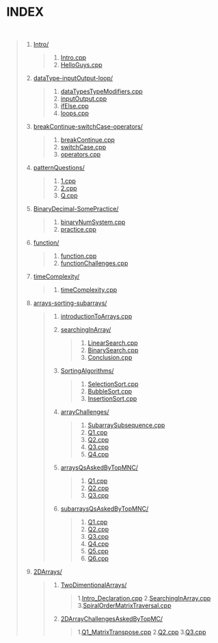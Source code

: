 # INDEX

<br>

> 1. [Intro/](./001_Intro/)
> 
>       > 1. [Intro.cpp](./001_Intro/001-01_Intro.cpp)
>       > 2. [HelloGuys.cpp](./001_Intro/001-02_HelloGuys.cpp)
>
>
> 2. [dataType-inputOutput-loop/](./002_dataType-inputOutput-loop/)
>
>       > 1. [dataTypesTypeModifiers.cpp](./002_dataType-inputOutput-loop/002-1_dataTypesTypeModifiers.cpp)
>       > 2. [inputOutput.cpp](./002_dataType-inputOutput-loop/002-2_inputOutput.cpp)
>       > 3. [ifElse.cpp](./002_dataType-inputOutput-loop/002-3_ifElse.cpp)
>       > 4. [loops.cpp](./002_dataType-inputOutput-loop/002-4_loops.cpp)
>
>
> 3. [breakContinue-switchCase-operators/](./003_breakContinue-switchCase-operators/)
>
>       > 1. [breakContinue.cpp](./003_breakContinue-switchCase-operators/003-1_breakContinue.cpp)
>       > 2. [switchCase.cpp](./003_breakContinue-switchCase-operators/003-2_switchCase.cpp)
>       > 3. [operators.cpp](./003_breakContinue-switchCase-operators/003-3_operators.cpp)
>
>
> 4. [patternQuestions/](./004_patternQuestions/)
> 
>       > 1. [1.cpp](./004_patternQuestions/004-1.cpp)
>       > 2. [2.cpp](./004_patternQuestions/004-2.cpp)
>       > 3. [Q.cpp](./004_patternQuestions/004-Q.cpp)
>
>
> 5. [BinaryDecimal-SomePractice/](./005_BinaryDecimal-SomePractice/)
> 
>       > 1. [binaryNumSystem.cpp](./005_BinaryDecimal-SomePractice/005-1_binaryNumSystem.cpp)
>       > 2. [practice.cpp](./005_BinaryDecimal-SomePractice/005-2_practice.cpp)
>
>
> 6. [function/](./006_function/)
> 
>       > 1. [function.cpp](./006_function/006-1_function.cpp)
>       > 2. [functionChallenges.cpp](./006_function/006-2_functionChallenges.cpp)
>
>
> 7. [timeComplexity/](./007_timeComplexity/)
> 
>       > 1. [timeComplexity.cpp](./007_timeComplexity/007-1_timeComplexity.cpp)
>
>
> 8. [arrays-sorting-subarrays/](./008_arrays-sorting-subarrays/)
> 
>       > 1. [introductionToArrays.cpp](./008_arrays-sorting-subarrays/008-01_introductionToArrays.cpp)
>       > 
>       > 
>       > 2. [searchingInArray/](./008_arrays-sorting-subarrays/008-02_searchingInArray/)
>       >     > 1. [LinearSearch.cpp](./008_arrays-sorting-subarrays/008-02_searchingInArray/01_LinearSearch.cpp) 
>       >     > 2. [BinarySearch.cpp](./008_arrays-sorting-subarrays/008-02_searchingInArray/02_BinarySearch.cpp) 
>       >     > 3. [Conclusion.cpp](./008_arrays-sorting-subarrays/008-02_searchingInArray/03_Conclusion.cpp)
>       > 
>       > 
>       > 3. [SortingAlgorithms/](./008_arrays-sorting-subarrays/008-03_SortingAlgorithms/) 
>       >     > 1. [SelectionSort.cpp](./008_arrays-sorting-subarrays/008-03_SortingAlgorithms/01_SelectionSort.cpp) 
>       >     > 2. [BubbleSort.cpp](./008_arrays-sorting-subarrays/008-03_SortingAlgorithms/02_BubbleSort.cpp) 
>       >     > 3. [InsertionSort.cpp](./008_arrays-sorting-subarrays/008-03_SortingAlgorithms/03_InsertionSort.cpp)
>       > 
>       > 
>       > 4. [arrayChallenges/](./008_arrays-sorting-subarrays/008-04_arrayChallenges/) 
>       >     > 1. [SubarraySubsequence.cpp](./008_arrays-sorting-subarrays/008-04_arrayChallenges/01_SubarraySubsequence.cpp) 
>       >     > 2. [Q1.cpp](./008_arrays-sorting-subarrays/008-04_arrayChallenges/02_Q1.cpp) 
>       >     > 3. [Q2.cpp](./008_arrays-sorting-subarrays/008-04_arrayChallenges/03_Q2.cpp) 
>       >     > 4. [Q3.cpp](./008_arrays-sorting-subarrays/008-04_arrayChallenges/04_Q3.cpp) 
>       >     > 5. [Q4.cpp](./008_arrays-sorting-subarrays/008-04_arrayChallenges/05_Q4.cpp)
>       > 
>       > 
>       > 5. [arraysQsAskedByTopMNC/](./008_arrays-sorting-subarrays/008-05_arraysQsAskedByTopMNC/) 
>       >     > 1. [Q1.cpp](./008_arrays-sorting-subarrays/008-05_arraysQsAskedByTopMNC/01_Q1.cpp) 
>       >     > 2. [Q2.cpp](./008_arrays-sorting-subarrays/008-05_arraysQsAskedByTopMNC/02_Q2.cpp)
>       >     > 3. [Q3.cpp](./008_arrays-sorting-subarrays/008-05_arraysQsAskedByTopMNC/03_Q3.cpp) 
>       > 
>       > 
>       > 6. [subarraysQsAskedByTopMNC/](./008_arrays-sorting-subarrays/008-06_subarraysQsAskedByTopMNC/) 
>       >     > 1. [Q1.cpp](./008_arrays-sorting-subarrays/008-06_subarraysQsAskedByTopMNC/01_subarrayR.cpp) 
>       >     > 2. [Q2.cpp](./008_arrays-sorting-subarrays/008-06_subarraysQsAskedByTopMNC/02_Q1.cpp)
>       >     > 3. [Q3.cpp](./008_arrays-sorting-subarrays/008-06_subarraysQsAskedByTopMNC/03_Q2.cpp) 
>       >     > 4. [Q4.cpp](./008_arrays-sorting-subarrays/008-06_subarraysQsAskedByTopMNC/04_Q3.cpp)
>       >     > 5. [Q5.cpp](./008_arrays-sorting-subarrays/008-06_subarraysQsAskedByTopMNC/05_Q4.cpp)
>       >     > 6. [Q6.cpp](./008_arrays-sorting-subarrays/008-06_subarraysQsAskedByTopMNC/06_Q5.cpp)
>
>
> 8. [2DArrays/](./009_2DArrays/)
> 
>       > 1. [TwoDimentionalArrays/](./009_2DArrays/009-01_TwoDimentionalArrays/)
>       >     > 1.[Intro_Declaration.cpp](./009_2DArrays/009-01_TwoDimentionalArrays/01_Intro_Declaration.cpp)
>       >     > 2.[SearchingInArray.cpp](./009_2DArrays/009-01_TwoDimentionalArrays/02_SearchingInArray.cpp)
>       >     > 3.[SpiralOrderMatrixTraversal.cpp](./009_2DArrays/009-01_TwoDimentionalArrays/03_SpiralOrderMatrixTraversal.cpp)
>       >
>       >
>       > 2. [2DArrayChallengesAskedByTopMC/](./009_2DArrays/009-02_2DArrayChallengesAskedByTopMC/)
>       >     > 1.[Q1_MatrixTranspose.cpp](./009_2DArrays/009-02_2DArrayChallengesAskedByTopMC/01_Q1_MatrixTranspose.cpp)
>       >     > 2.[Q2.cpp](./009_2DArrays/009-02_2DArrayChallengesAskedByTopMC/02_Q2.cpp)
>       >     > 3.[Q3.cpp](./009_2DArrays/009-02_2DArrayChallengesAskedByTopMC/03_Q3.cpp)
>

